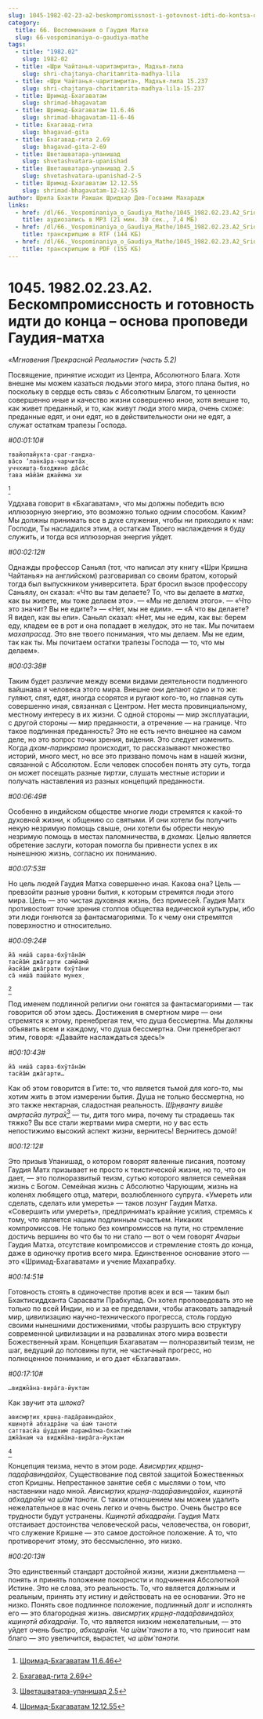 ```yaml
---
slug: 1045-1982-02-23-a2-beskompromissnost-i-gotovnost-idti-do-kontsa-osnova-propovedi-gaudiya-matha
category:
  title: 66. Воспоминания о Гаудия Матхе
  slug: 66-vospominaniya-o-gaudiya-mathe
tags:
  - title: "1982.02"
    slug: 1982-02
  - title: «Шри Чайтанья-чаритамрита», Мадхья-лила
    slug: shri-chajtanya-charitamrita-madhya-lila
  - title: «Шри Чайтанья-чаритамрита», Мадхья-лила 15.237
    slug: shri-chajtanya-charitamrita-madhya-lila-15-237
  - title: Шримад-Бхагаватам
    slug: shrimad-bhagavatam
  - title: Шримад-Бхагаватам 11.6.46
    slug: shrimad-bhagavatam-11-6-46
  - title: Бхагавад-гита
    slug: bhagavad-gita
  - title: Бхагавад-гита 2.69
    slug: bhagavad-gita-2-69
  - title: Шветашватара-упанишад
    slug: shvetashvatara-upanishad
  - title: Шветашватара-упанишад 2.5
    slug: shvetashvatara-upanishad-2-5
  - title: Шримад-Бхагаватам 12.12.55
    slug: shrimad-bhagavatam-12-12-55
author: Шрила Бхакти Ракшак Шридхар Дев-Госвами Махарадж
links:
  - href: /dl/66._Vospominaniya_o_Gaudiya_Mathe/1045_1982.02.23.A2_SridharMj_Beskompromissnost_i_gotovnost_idti_do_konca--osnova_propovedi_Gaudiya-matha.mp3
    title: аудиозапись в MP3 (21 мин. 30 сек., 7,4 МБ)
  - href: /dl/66._Vospominaniya_o_Gaudiya_Mathe/1045_1982.02.23.A2_SridharMj_Beskompromissnost_i_gotovnost_idti_do_konca--osnova_propovedi_Gaudiya-matha.rtf
    title: транскрипцию в RTF (144 КБ)
  - href: /dl/66._Vospominaniya_o_Gaudiya_Mathe/1045_1982.02.23.A2_SridharMj_Beskompromissnost_i_gotovnost_idti_do_konca--osnova_propovedi_Gaudiya-matha.pdf
    title: транскрипцию в PDF (155 КБ)
---
```


# 1045. 1982.02.23.A2. Бескомпромиссность и готовность идти до конца – основа проповеди Гаудия-матха

*«Мгновения Прекрасной Реальности» (часть 5.2)*

Посвящение, принятие исходит из Центра, Абсолютного Блага. Хотя внешне мы можем казаться людьми этого мира, этого плана бытия, но поскольку в сердце есть связь с Абсолютным Благом, то ценности совершенно иные и качество жизни совершенно иное, хотя внешне то, как живет преданный, и то, как живут люди этого мира, очень схоже: преданные едят, и они едят, но в действительности они не едят, а служат остаткам трапезы Господа.

*#00:01:10#*

    твайопайукта-сраг-гандха-
    ва̄со ’лан̇ка̄ра-чарчита̄х̣
    уччхиш̣т̣а-бходжино да̄са̄с
    тава ма̄йа̄м̇ джайема хи
[^_ftn1]

Уддхава говорит в «Бхагаватам», что мы должны победить всю иллюзорную энергию, это возможно только одним способом. Каким? Мы должны принимать все в духе служения, чтобы ни приходило к нам: Господи, Ты насладился этим, а остаткам Твоего наслаждения я буду служить, и тогда вся иллюзорная энергия уйдет.

*#00:02:12#*

Однажды профессор Саньял (тот, что написал эту книгу «Шри Кришна Чайтанья» на английском) разговаривал со своим братом, который тогда был выпускником университета. Брат бросил вызов профессору Саньялу, он сказал: «Что вы там делаете? То, что вы делаете в *матхе*, как вы живете, мы тоже делаем это». — «Мы не делаем этого». — «Что это значит? Вы не едите?» — «Нет, мы не едим». — «А что вы делаете? Я видел, как вы ели». Саньял сказал: «Нет, мы не едим, как вы: берем еду, кладем ее в рот и она попадает в желудок, это не так. Мы почитаем *махапрасад*. Это вне твоего понимания, что мы делаем. Мы не едим, так как ты. Мы почитаем остатки трапезы Господа — то, что мы делаем».

*#00:03:38#*

Таким будет различие между всеми видами деятельности подлинного вайшнава и человека этого мира. Внешне они делают одно и то же: гуляют, спят, едят, иногда ссорятся и ругают кого-то, но главная суть совершенно иная, связанная с Центром. Нет места провинциальному, местному интересу в их жизни. С одной стороны — мир эксплуатации, с другой стороны — мир преданности, а отречение — на границе. Что такое подлинная преданность? Это не есть нечто внешнее на самом деле, но это вопрос точки зрения, ви́дения. Это следует изменить. Когда *дхам-парикрама* происходит, то рассказывают множество историй, много мест, но все это призвано помочь нам в нашей жизни, связанной с Абсолютом. Если человек способен понять эту суть, тогда он может посещать разные *тиртхи*, слушать местные истории и получать наставления из разных концепций преданности.

*#00:06:49#*

Особенно в индийском обществе многие люди стремятся к какой-то духовной жизни, к общению со святыми. И они хотели бы получить некую незримую помощь свыше, они хотели бы обрести некую незримую помощь в местах паломничества, в *дхамах.* Целью является обретение заслуги, которая помогла бы привнести успех в их нынешнюю жизнь, согласно их пониманию.

*#00:07:53#*

Но цель людей Гаудия Матха совершенно иная. Какова она? Цель — превзойти разные уровни бытия, к которым стремятся люди этого мира. Цель — это чистая духовная жизнь, без примесей. Гаудия Матх противостоит точке зрения столпов общества ведической культуры, ибо эти люди гоняются за фантасмагориями. То к чему они стремятся поверхностно и относительно.

*#00:09:24#*

    йа̄ ниш́а̄ сарва-бхӯта̄на̄м̇
    тасйа̄м̇ джа̄гарти сам̇йамӣ
    йасйа̄м̇ джа̄грати бхӯта̄ни
    са̄ ниш́а̄ паш́йато мунех̣
[^_ftn2]

Под именем подлинной религии они гонятся за фантасмагориями — так говорится об этом здесь. Достижения в смертном мире — они стремятся к этому, пренебрегая тем, что душа бессмертна. Мы должны объявить всем и каждому, что душа бессмертна. Они пренебрегают этим, говоря: «Давайте наслаждаться здесь!»

*#00:10:43#*

    йа̄ ниш́а̄ сарва-бхӯта̄на̄м̇
    тасйа̄м̇ джа̄гарти…

Как об этом говорится в Гите: то, что является тьмой для кого-то, мы хотим жить в этом измерении бытия. Душа не только бессмертна, но это также нектарная, сладостная реальность. *Ш́р̣н̣ванту виш́ве амр̣тасйа путра̄х̣*[^_ftn3] — ты, дитя того мира, почему ты страдаешь так тяжко? Вы все стали жертвами мира смерти, но у вас есть непостижимо высокий аспект жизни, вернитесь! Вернитесь домой!

*#00:12:12#*

Это призыв Упанишад, о котором говорят явленные писания, поэтому Гаудия Матх призывает не просто к теистической жизни, но то, что он дает, — это полноразвитый теизм, сутью которого является семейная жизнь с Богом. Семейная жизнь с Абсолютно Чарующим, жизнь на коленях любящего отца, матери, возлюбленного супруга. «Умереть или сделать, сделать или умереть» — таков лозунг Гаудия Матха. «Совершить или умереть», предпринимать крайние усилия, стремясь к тому, что является нашим подлинным счастьем. Никаких компромиссов. Не только без компромиссов на пути, но стремление достичь вершины во что бы то ни стало — вот о чем говорят *Ачарьи* Гаудия Матха, отсутствие компромиссов и стремление стоять до конца, даже в одиночку против всего мира. Единственное основание этого — это «Шримад-Бхагаватам» и учение Махапрабху.

*#00:14:51#*

Готовность стоять в одиночестве против всех и вся — таким был Бхактисиддханта Сарасвати Прабхупад. Он хотел проповедовать это не только по всей Индии, но и за ее пределами, чтобы атаковать западный мир, цивилизацию научно-технического прогресса, столь гордую своими нынешними достижениями, чтобы разрушить всю структуру современной цивилизации и на развалинах этого мира возвести Божественный храм. Концепция Бхагаватам — полноразвитый теизм, не шаг, ведущий до половины пути, не частичный прогресс, но полноценное понимание, и его дает «Бхагаватам».

*#00:17:10#*

    …виджн̃а̄на-вира̄га-йуктам

Как звучит эта *шлока*?

    ависмр̣тих̣ кр̣ш̣н̣а-пада̄равиндайох̣
    кш̣ин̣отй абхадра̄н̣и ча ш́ам̇ таноти
    саттвасйа ш́уддхим̇ парама̄тма-бхактим̇
    джн̃а̄нам̇ ча виджн̃а̄на-вира̄га-йуктам
[^_ftn4]

Концепция теизма, нечто в этом роде. *Ависмр̣тих̣ кр̣ш̣н̣а-пада̄равиндайох̣*. Существование под святой защитой Божественных стоп Кришны. Непрестанное занятие себя с мыслями о том, что наставники надо мной. *Ависмр̣тих̣ кр̣ш̣н̣а-пада̄равиндайох̣, кш̣ин̣отй абхадра̄н̣и ча ш́ам̇ таноти.* С таким отношением мы можем удалить нежелательное в нас очень легко и очень быстро. Очень быстро все трудности будут устранены. *Кш̣ин̣отй абхадра̄н̣и*. Гаудия Матх отстаивает достоинства человеческой расы, человечества, он говорит, что служение Кришне — это самое достойное положение. А то, что противоречит этому, это бессмысленно, это низко.

*#00:20:13#*

Это единственный стандарт достойной жизни, жизни джентльмена — понять и принять положение покорности и подчинения Абсолютной Истине. Это не слова, это реальность. То, что является должным и реальным, принять эту истину и действовать на ее основании. Это не низко. Понять свое подлинное положение, подлинный долг и исполнять его — это благородная жизнь. *ависмр̣тих̣ кр̣ш̣н̣а-пада̄равиндайох̣ кш̣ин̣отй абхадра̄н̣и*. То, что является низким нежелательным, — это уйдет очень быстро, *абхадра̄н̣и. Ча ш́ам̇ таноти* а то, что приносит нам благо — это увеличится, вырастет, *ча ш́ам̇ таноти.*



[^_ftn1]: [Шримад-Бхагаватам 11.6.46](../notes/shrimad-bhagavatam/shrimad-bhagavatam-11-6-46.md)

[^_ftn2]: [Бхагавад-гита 2.69](../notes/bhagavad-gita/bhagavad-gita-2-69.md)

[^_ftn3]: [Шветашватара-упанишад 2.5](../notes/shvetashvatara-upanishad/shvetashvatara-upanishad-2-5.md)

[^_ftn4]: [Шримад-Бхагаватам 12.12.55](../notes/shrimad-bhagavatam/shrimad-bhagavatam-12-12-55.md)
